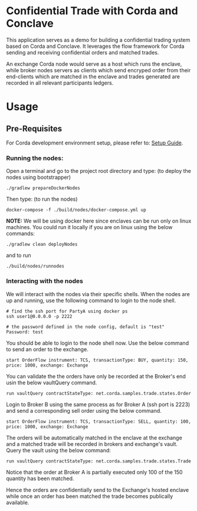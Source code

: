 # Confidential Trade with Corda and Conclave 

This application serves as a demo for building a confidential trading system based on
Corda and Conclave. It leverages the flow framework for Corda sending and receiving
confidential orders and matched trades.

An exchange Corda node would serve as a host which runs the enclave, while broker 
nodes servers as clients which send encryped order from their end-clients which 
are matched in the enclave and trades generated are recorded in all relevant 
participants ledgers.


# Usage

## Pre-Requisites
For Corda development environment setup, please refer to: [Setup Guide](https://docs.corda.net/getting-set-up.html).

### Running the nodes:
Open a terminal and go to the project root directory and type: (to deploy the nodes using bootstrapper)
```
./gradlew prepareDockerNodes
```

Then type: (to run the nodes)
```
docker-compose -f ./build/nodes/docker-compose.yml up
```

<strong>NOTE:</strong> We will be using docker here since enclaves can be run only on linux machines. You could run
it locally if you are on linux using the below commands:
```
./gradlew clean deployNodes
```
and to run
```
./build/nodes/runnodes
```

### Interacting with the nodes
We will interact with the nodes via their specific shells. When the nodes are up and running, use the following command 
to login to the node shell.

```
# find the ssh port for PartyA using docker ps
ssh user1@0.0.0.0 -p 2222

# the password defined in the node config, default is "test"
Password: test
```

You should be able to login to the node shell now. Use the below command to send an order to the exchange.
```
start OrderFlow instrument: TCS, transactionType: BUY, quantity: 150, price: 1000, exchange: Exchange
```
You can validate the the orders have only be recorded at the Broker's end usin the
below vaultQuery command.

```
run vaultQuery contractStateType: net.corda.samples.trade.states.Order
```

Login to Broker B using the same process as for Broker A (ssh port is 2223)
and send a corresponding sell order using the below command.

```
start OrderFlow instrument: TCS, transactionType: SELL, quantity: 100, price: 1000, exchange: Exchange
```

The orders will be automatically matched in the enclave at the exchange and a matched
trade will be recorded in brokers and exchange's vault. Query the vault using the below 
command:


```
run vaultQuery contractStateType: net.corda.samples.trade.states.Trade
```

Notice that the order at Broker A is partially executed only 100 of the 150 quantity 
has been matched.

Hence the orders are confidentially send to the Exchange's hosted enclave while once an
order has been matched the trade becomes publically available.